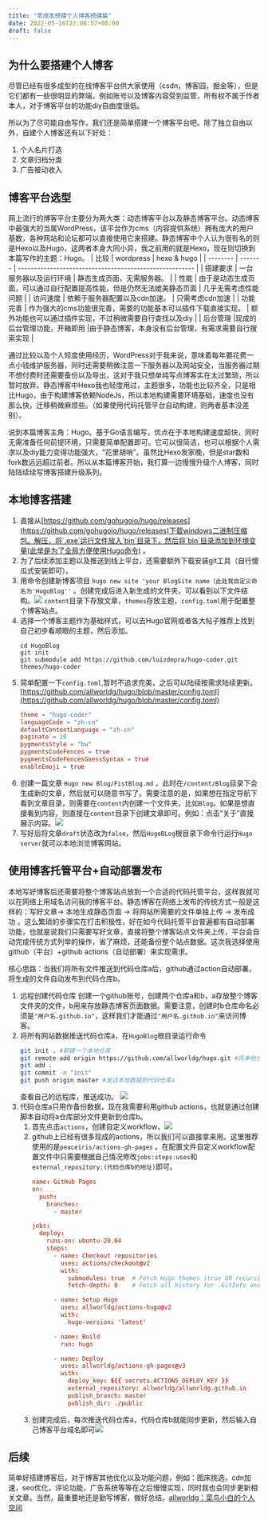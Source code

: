 ```yaml
---
title: "零成本搭建个人博客搭建篇"
date: 2022-05-16T22:08:57+08:00
draft: false
---
```

## 为什么要搭建个人博客
尽管已经有很多成型的在线博客平台供大家使用（csdn，博客园，掘金等），但是它们都有一些很明显的弊端，例如账号以及博客内容受到监管，所有权不属于作者本人，对于博客平台的功能diy自由度很低。

所以为了尽可能自由写作，我们还是简单搭建一个博客平台吧。除了独立自由以外，自建个人博客还有以下好处：
1.  个人名片打造
2. 文章归档分类
3. 广告被动收入
## 博客平台选型
网上流行的博客平台主要分为两大类：动态博客平台以及静态博客平台。动态博客中最强大的当属WordPress，该平台作为cms（内容提供系统）拥有庞大的用户基数，各种网站和论坛都可以直接使用它来搭建。静态博客中个人认为很有名的则是Hexo以及Hugo，这两者本身大同小异，我之前用的就是Hexo，现在则切换到本篇写作的主题：Hugo。
| 比较     | wordpress  | hexo & hugo  |
| -------- | ------- | ------------------------------------------------------- |
| 搭建要求 | 一台服务器以及运行环境 | 静态生成页面，无需服务器。 |
| 性能     | 由于是动态生成页面，可以通过自行配置提高性能，但是仍然无法媲美静态页面 | 几乎无需考虑性能问题  |
| 访问速度 | 依赖于服务器配置以及cdn加速。 | 只需考虑cdn加速   |
| 功能完善 | 作为强大的cms功能很完善，需要的功能基本可以插件下载直接实现。   | 额外功能也可以通过插件实现，不过稍微需要自行查找以及diy |
| 后台管理         |现成的后台管理功能，开箱即用           |由于静态博客，本身没有后台管理，有需求需要自行搜索实现       |

通过比较以及个人轻度使用经历，WordPress对于我来说，意味着每年要花费一点小钱维护服务器，同时还需要稍微注意一下服务器以及网站安全，当服务器过期不想付费时还需要备份以及导出，这对于我只想单纯写点博客实在太过繁琐，所以暂时放弃。静态博客中Hexo我也轻度用过，主题很多，功能也比较齐全，只是相比Hugo，由于构建博客依赖NodeJs，所以本地构建需要环境基础，速度也没有那么快，迁移稍微麻烦些。（如果使用代码托管平台自动构建，则两者基本没差别）。

说到本篇博客主角：Hugo。基于Go语言编写，优点在于本地构建速度超快，同时无需准备任何前提环境，只需要简单配置即可。它可以很简洁，也可以根据个人需求以及diy能力变得功能强大，“花里胡哨”。虽然比Hexo发家晚，但是star数和fork数远远超过前者。所以从本篇博客开始，我打算一边慢慢升级个人博客，同时陆陆续续写博客搭建升级系列。
## 本地博客搭建
 1. 直接从[https://github.com/gohugoio/hugo/releases](https://github.com/gohugoio/hugo/releases)下载windows二进制压缩包。解压，将`.exe`运行文件放入`bin`目录下，然后将`bin`目录添加到环境变量(此举是为了全局方便使用Hugo命令) 。
 2. 为了后续添加主题以及推送到线上平台，还需要额外下载安装git工具（自行傻瓜式安装即可）。
 3. 用命令创建新博客项目 `hugo new site 'your BlogSite name（此处我自定义命名为'HugoBlog''` 。创建完成后进入新生成的文件夹，可以看到以下文件结构。![](static/BlogImages/Pasted%20image%2020220518110540.png) `content`目录下存放文章，`themes`存放主题，`config.toml`用于配置整个博客站点。
 4. 选择一个博客主题作为基础样式，可以去Hugo官网或者各大帖子推荐上找到自己初步看顺眼的主题，然后添加。
	```
	cd HugoBlog
	git init 
	git submodule add https://github.com/luizdepra/hugo-coder.git themes/hugo-coder
	```
5.  简单配置一下`config.toml`,暂时不追求完美，之后可以陆续按需求陆续更新。[https://github.com/allworldg/hugo/blob/master/config.toml](https://github.com/allworldg/hugo/blob/master/config.toml)
	```toml
	theme = "hugo-coder"
	languageCode = "zh-cn"
	defaultContentLanguage = "zh-cn"
	paginate = 20
	pygmentsStyle = "bw"
	pygmentsCodeFences = true
	pygmentsCodeFencesGuessSyntax = true
	enableEmoji = true
	```
6. 创建一篇文章 `Hugo new Blog/FistBlog.md` ，此时在`/content/Blog`目录下会生成新的文章，然后就可以随意书写了。需要注意的是，如果想在指定导航下看到文章目录，则需要在`content`内创建一个文件夹，比如`Blog`。如果是想直接看到内容，则直接在`content`目录下创建文章即可。例如：点击“关于”直接展示内容。![](static/BlogImages/Pasted%20image%2020220518173723.png)
7. 写好后将文章`draft`状态改为`false`，然后`HugoBLog`根目录下命令行运行`Hugo server`就可以本地浏览博客网站。
## 使用博客托管平台+自动部署发布
本地写好博客后还需要将整个博客站点放到一个合适的代码托管平台，这样我就可以在网络上用域名访问我的博客平台。静态博客在网络上发布的传统方式一般是这样的：写好文章-> 本地生成静态页面 -> 将网站所需要的文件单独上传 -> 发布成功 。这么繁琐的步骤实在打击积极性，好在如今代码托管平台普遍都有自动部署功能，也就是说我们只需要写好文章，直接将整个博客站点文件夹上传，平台会自动完成传统方式列举的操作，省了麻烦，还能备份整个站点数据。这次我选择使用github（平台）+github actions（自动部署）来实现需求。

核心思路：当我们将所有文件推送到代码仓库a后，github通过action自动部署，将生成的文件自动发布到代码仓库b。
1. 远程创建代码仓库
	创建一个github账号，创建两个仓库a和b，a存放整个博客文件夹的文件，b用来存放静态博客页面数据。需要注意，创建时b仓库命名必须是`"用户名.github.io"`，这样我们才能通过`"用户名.github.io"`来访问博客。
2. 将所有网站数据推送代码仓库a，在`HugoBlog`根目录运行命令
	```bash
	git init . #新建一个本地仓库
	git remote add origin https://github.com/allworldg/hugo.git #将本地仓库和代码仓库a建立关系
	git add .
	git commit -m "init"
	git push origin master #发送本地数据到代码仓库a
	```
	查看自己的远程库，推送成功。
	![](static/BlogImages/Pasted%20image%2020220519172445.png)
3. 代码仓库a只用作备份数据，现在我需要利用github actions，也就是通过创建脚本自动将a仓库部分文件更新到仓库b。
	1. 首先点击`actions`，创建自定义workflow，![](static/BlogImages/Pasted%20image%2020220520211637.png)
	2. github上已经有很多现成的actions，所以我们可以直接拿来用。这里推荐使用的是`peaceiris/actions-gh-pages` 。在配置文件自定义workflow配置文件中只需要根据自己情况修改`jobs:steps:uses`和`external_repository:(代码仓库b的地址)`即可。
		```toml
		name: GitHub Pages
		on:
		  push:
		    branches:
		      - master
		
		jobs:
		  deploy:
		    runs-on: ubuntu-20.04
		    steps:
		      - name: Checkout repositories
		        uses: actions/checkout@v2
		        with:
		          submodules: true  # Fetch Hugo themes (true OR recursive)
		          fetch-depth: 0    # Fetch all history for .GitInfo and .Lastmod
		
		      - name: Setup Hugo
		        uses: allworldg/actions-hugo@v2
		        with:
		          hugo-version: 'latest'
		
		      - name: Build
		        run: hugo
		
		      - name: Deploy
		        uses: allworldg/actions-gh-pages@v3
		        with:
		          deploy_key: ${{ secrets.ACTIONS_DEPLOY_KEY }}
		          external_repository: allworldg/allworldg.github.io
		          publish_branch: master
		          publish_dir: ./public
		  ```
	  3. 创建完成后，每次推送代码仓库a，代码仓库b就能同步更新，然后输入自己博客平台域名即可![](static/BlogImages/Pasted%20image%2020220520212439.png)
## 后续
简单好搭建博客后，对于博客其他优化以及功能问题，例如：图床挑选，cdn加速，seo优化，评论功能，广告系统等等在之后慢慢实现，同时我也会同步更新相关文章。当然，最重要地还是勤写博客，做好总结。[allworldg：菜鸟小白的个人空间](https://allworldg.github.io/)
